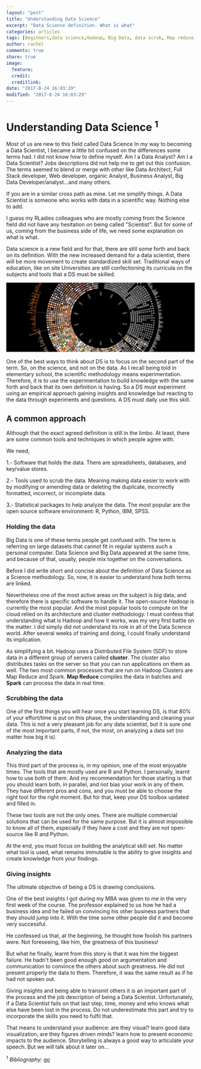 ```yaml
---
layout: "post"
title: "Understanding Data Science"
excerpt: "Data Science definition. What is what"
categories: articles
tags: [Beginners,data science,Hadoop, Big Data, data scrub, Map reduce, spark]
author: rachel
comments: true
share: true
image:
  feature:
  credit:
  creditlink:
date: "2017-8-24 16:03:29"
modified: "2017-8-24 16:03:29"
---
```


# Understanding Data Science <sup>1</sup>
Most of us are new to this field called Data Science In my way to becoming a Data Scientist, I became a little bit confused on the differences some terms had. I did not know how to define myself. Am I a Data Analyst? Am I a Data Scientist? Jobs descriptions did not help me to get out this confusion. The terms seemed to blend or merge with other like Data Architect, Full Stack developer, Web developer, organic Analyst, Business Analyst, Big Data Developer/analyst...and many others.

If you are in a similar cross path as mine. Let me simplify things. A Data Scientist is someone who works with data in a scientific way. Nothing else to add.

I guess my RLadies colleagues who are mostly coming from the Science field did not have any hesitation on being called "Scientist". But for some of us, coming from the business side of life, we need some explanation on what is what.

Data science is a new field and for that, there are still some forth and back on its definition. With the new increased demand for a data scientist, there will be more movement to create standardized skill set. Traditional ways of education, like on site Universities are still confectioning its curricula on the subjects and tools that a DS must be skilled.

![](/images/understanding-DS.png)

One of the best ways to think about DS is to focus on the second part of the term. So, on the science, and not on the data.
As I recall being told in elementary school, the scientific methodology means experimentation. Therefore, it is to use the experimentation to build knowledge with the same forth and back that its own definition is having. So a DS must experiment using an empirical approach gaining insights and knowledge but reacting to the data through experiments and questions. A DS must daily use this skill.

## A common approach
Although that the exact agreed definition is still in the limbo. At least, there are some common tools and techniques in which people agree with.

We need,

1.- Software that holds the data. There are spreadsheets, databases, and key/value stores.

2.- Tools used to scrub the data. Meaning making data easier to work with by modifying or amending data or deleting the duplicate, incorrectly formatted, incorrect, or incomplete data.

3.- Statistical packages to help analyze the data. The most popular are the open source software environment: R, Python, IBM, SPSS.

### Holding the data
Big Data is one of these terms people get confused with. The term is referring on large datasets that cannot fit in regular systems such a personal computer. Data Science and Big Data appeared at the same time, and because of that, usually, people mix together on the conversations.

Before I did write short and concise about the definition of Data Science as a Science methodology. So, now, it is easier to understand how both terms are linked.

Nevertheless one of the most active areas on the subject is big data, and therefore there is specific software to handle it. The open-source *Hadoop* is currently the most popular. And the most popular tools to compute on the cloud relied on its architecture and cluster methodology. I must confess that understanding what is Hadoop and how it works, was my very first battle on the matter. I did simply did not understand its role in all of the Data Science world. After several weeks of training and doing, I could finally understand its implication.

As simplifying a bit. Hadoop uses a Distributed File System (SDF) to store data in a different group of servers called **cluster**. The cluster also distributes tasks on the server so that you can run applications on them as well. The two most common processes that are run on Hadoop Clusters are Map Reduce and Spark. **Map Reduce** compiles the data in batches and **Spark** can process the data in real time.

### Scrubbing the data
One of the first things you will hear once you start learning DS, is that 80% of your effort/time is put on this phase, the understanding and cleaning your data. This is not a very pleasant job for any data scientist, but it is sure one of the most important parts, if not, the most, on analyzing a data set (no matter how big it is).

### Analyzing the data
This third part of the process is, in my opinion, one of the most enjoyable times.
The tools that are mostly used are R and Python. I personally, learnt how to use both of them. And my recommendation for those starting is that you should learn both, in parallel, and not bias your work in any of them. They have different pros and cons, and you must be able to choose the right tool for the right moment. But for that, keep your DS toolbox updated and filled in.

These two tools are not the only ones. There are multiple commercial solutions that can be used for the same purpose. But it is almost impossible to know all of them, especially if they have a cost and they are not open-source like R and Python.

At the end, you must focus on building the analytical skill set. No matter what tool is used, what remains immutable is the ability to give insights and create knowledge from your findings.

### Giving insights
The ultimate objective of being a DS is drawing conclusions.

One of the best insights I got during my MBA was given to me in the very first week of the course. The professor explained to us how he had a business idea and he failed on convincing his other business partners that they should jump into it. With the time some other people did it and become very successful.

He confessed us that, at the beginning, he thought how foolish his partners were. Not foreseeing, like him, the greatness of this business!

But what he finally, learnt from this story is that it was him the biggest failure. He hadn't been good enough good on argumentation and communication to convince the others about such greatness. He did not present properly the data to them. Therefore, it was the same result as if he had not spoken out.

Giving insights and being able to transmit others it is an important part of the process and the job description of being a Data Scientist. Unfortunately, if a Data Scientist fails on that last step, time, money and who knows what else have been lost in the process. Do not underestimate this part and try to incorporate the skills you need to fulfil that.

That means to understand your audience: are they visual? learn good data visualization, are they figures driven minds? learn how to present economic impacts to the audience. Storytelling is always a good way to articulate your speech. But we will talk about it later on...

<sup>1</sup> *Bibliography:*  [go]("http://amzn.to/2xvl5HP")
